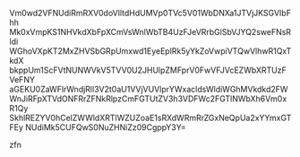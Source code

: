 Vm0wd2VFNUdiRmRXV0doVlltdHdUMVp0TVc5V01WbDNXa1JTVjJKSGVIbFhh
Mk0xVmpKS1NHVkdXbFpXCmVsWnlWbTB4UzFJeVRrbGlSbVJYQ2sweFNsRldi
WGhoVXpKT2MxZHVSbGRpUmxwd1EyeEplRk5yYkZoVwpiVTQwVlhwR1QxTkdX
bkppUm1ScFVtNUNWVkV5TVV0U2JHUlpZMFprV0FwVFJVcEZWbXRTUzFVeFNY
aGEKU0ZaWFlrWndjRll3V2t0aU1VVjVUVlprYWxacldsWldiWGhMVkdkd2FW
WnJiRFpXTVdONFRrZFNkRlpzCmFGTUtZV3h3VDFWc2FGTlNWbXh6Vm0xR1Qy
SkhlREZYV0hCelZWWldXRTlWZUZoaE1sRXdWRmRrZGxNeQpUa2xYYmxGTFEy
NUdiMk5CUFQwS0NuZHNiZz09CgppY3Y=

zfn
